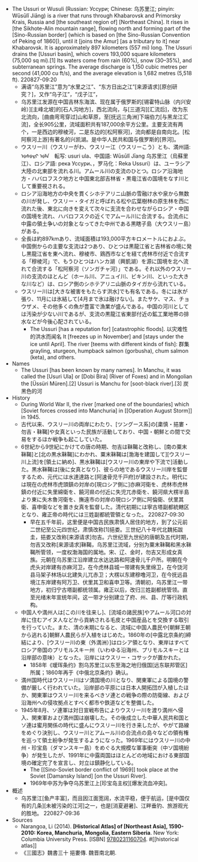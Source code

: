- The Ussuri or Wusuli (Russian: Уссури; Chinese: 乌苏里江; pinyin: Wūsūlǐ Jiāng) is a river that runs through Khabarovsk and Primorsky Krais, Russia and [the southeast region of] [Northeast China]. It rises in [the Sikhote-Alin mountain range], flowing north and forming part of the [Sino-Russian border] (which is based on [the Sino-Russian Convention of Peking of 1860]), until it [joins the Amur] [as a tributary to it] near Khabarovsk. It is approximately 897 kilometers (557 mi) long. The Ussuri drains the [Ussuri basin], which covers 193,000 square kilometers (75,000 sq mi).[1] Its waters come from rain (60%), snow (30–35%), and subterranean springs. The average discharge is 1,150 cubic metres per second (41,000 cu ft/s), and the average elevation is 1,682 metres (5,518 ft).
220827-09:20
    - 满语“乌苏里江”意为“水里之江”、“东方日出之江”[来源请求][原创研究？]，又作“乌子江”，“戊子江”，
    - 乌苏里江发源在中国吉林东海滨、现在属于俄罗斯的[锡霍特山脉（内兴安岭）][主峰北坡]的[石人沟地方]，西北流向，与[三道沟][汇流后]，改为东北流向，[曲曲弯弯穿过]山和草原，至[抚远三角洲]下端伯力[与黑龙江汇流]，全长905公里，流域面积共有187,000余平方公里。主要支流有两个，一是西边的穆棱河，二是东边的[松阿察河]，流向都是自南向北。[松阿察河上游]有著名的兴凯湖。是中华人民共和国与俄罗斯的[界河]。
    - ウスリー川（ウスリーがわ、ウスリー江（ウスリーこう）とも、満州語: ᡠᠰᡠᠷᡞ ᡠᠯᠠ　転写: usuri ula、中国語: Wūsūlǐ Jīang 乌苏里江（烏蘇里江）、ロシア語: река Уссури、，罗马化：Reka Ussuri）は、ユーラシア大陸の北東部を流れる川。アムール川の支流のひとつ。ロシア沿海地方・ハバロフスク地方と中国東北部吉林省・黒竜江省の国境をなす川として重要視される。
    - ロシア沿海地方の中央を貫くシホテアリニ山脈の雪融け水や泉から無数の川が発し、ウスリー・タイガと呼ばれる松や広葉樹林の原生林を西に流れた後、東北に向きを変えて次々に支流を合わせながらロシア・中国の国境を流れ、ハバロフスクの近くでアムール川に合流する。合流点に中露の領土争いの対象となってきた中州である黒瞎子島（大ウスリー島）がある。
    - 全長は約897kmあり、流域面積は193,000平方キロメートルにおよぶ。中国側からの主要な支流は2つあり、ひとつは黒龍江省と吉林省の境に発し黒龍江省を東へ流れ、穆棱市、鶏西市などを経て虎林市付近で合流する「穆棱河」で、もうひとつはハンカ湖（興凱湖）を源に国境を北へ流れて合流する「松阿察河（ソンガチャ河）」である。それ以外のウスリー川の支流のほとんど（ホール川、アニュイ川、ビキン川、といった大きな川など）は、ロシア側のシホテアリニ山脈のタイガから流れている。
    - ウスリー川は[大きな被害をもたらす洪水]でも有名である。冬には氷が張り、11月には氷結して[4月まで氷は融けない]。またサケ、マス、チョウザメ、その他多くの魚が豊富で漁業が盛んである。中国の河川としては汚染が少ない川であるが、支流の黒龍江省東部付近の鉱工業地帯の排水などが今後心配されている。
        - The Ussuri [has a reputation for] [catastrophic floods]. 以灾难性的洪水而闻名 It [freezes up in November] and [stays under the ice until April]. The river [teems with different kinds of fish]: 群集 grayling, sturgeon, humpback salmon (gorbusha), chum salmon (keta), and others.
- Names
    - The Ussuri [has been known by many names]. In Manchu, it was called the [Usuri Ula] or [Dobi Bira] (River of Foxes) and in Mongolian the [Üssüri Müren].[2] Ussuri is Manchu for [soot-black river].[3] 炭黑色的河
- History
    - During World War II, the river [marked one of the boundaries] which [Soviet forces crossed into Manchuria] in [[Operation August Storm]] in 1945.
    - 古代以来、ウスリー川の両岸にわたり、[ツングース系]の[粛慎・挹婁・勿吉・靺鞨]や女真といった民族が活動しており、中国・朝鮮との間で交易をするほか戦争も起こしていた。
    - 6世紀から9世紀にかけての唐の時期、勿吉は靺鞨と改称し、[南の粟末靺鞨]と[北の黒水靺鞨]にわかれ、粟末靺鞨は[渤海を建国して][ウスリー川上流]を[領土に納め]、黒水靺鞨は[ウスリー川の東岸や下流で]活動した。黒水靺鞨は[後に女真となり]、彼らの地であるウスリー川岸を監督するため、元代には水達達路と[阿速骨児千戸府]が建設された。明代には現在の虎林市虎頭鎮の対岸の[現ロシア側に]亦麻河衛を、虎林市虎林鎮の付近に失里綿衛を、饒河県の付近に失児兀赤衛を、饒河県大楞半島より東に失木魯河衛を、撫遠市の対岸の現ロシア側に阿倫衛、伏里其衛、喜申衛などを置き女真を監督した。清代初期には寧古塔副都統轄区となり、雍正帝の時代には三姓副都統管領となった。
220827-09:30
        - 早在五千年前，这里便是中国古民族肃慎人居住的地方，到了公元前二世纪至公元四世纪，肃慎改称[1]挹娄。三世纪八十年代北魏拓跋圭，挹娄又改称[来源请求]勿吉。六世纪至九世纪的唐朝及五代时期，勿吉又改称[来源请求]靺鞨，乌苏里江流域，分别为粟末靺鞨和黑水靺鞨所管领，一度权渤海国的属地。宋、辽、金时，勿吉又形成女真族。元朝在乌苏里江沿岸建立水达达路和阿速骨儿千户所。明朝在今虎头对岸建有亦麻河卫，在今虎林县城一带建有失里绵卫，在今饶河县马架子林场以北建失儿兀赤卫；大楞以东建穆噜河卫，在今抚远县境江东岸建有阿万卫、伏里其卫和喜申卫等。清朝初，乌苏里江一带地方，初归宁古塔副都统领属。雍正以后，改归三姓副都统管领。直至光绪末年宣统年间，这一带才分别建立了府、州、县、厅等行政机构。
    - 中国人や満州人は[この川を往来し]、[流域の諸民族]やアムール河口の対岸に住むアイヌ人などから貢納される毛皮と中国産品とを交換する取引を行っていた。また、清の末期になると、流域に中国人農民や[朝鮮王朝から逃れる]朝鮮人農民らが入植をはじめた。1860年の[中露北京条約]締結により、[ウスリー川の東（外満洲）]はロシア領となり、東岸はすべてロシア帝国のプリモルスキー州（いわゆる沿海州、プリモルスキーとは沿岸部の意味）となった。沿岸にはウスリー・コサックが置かれた。
        - 1858年《瑷珲条约》割乌苏里江以东至海之地归俄国[远东联邦管区]所属；1860年再于《中俄北京条约》确认。
    - 満州国時代はウスリー川はソ満国境の川となり、関東軍による国境の警備が厳しく行われていた。沿岸部の平原には日本人開拓団が入植したほか、関東軍はウスリー川を来るべきソ連との戦争の際の防衛線、および沿海州への侵攻拠点とすべく都市や鉄道などを整備した。
    - 1945年8月、ソ連軍は対日宣戦布告によりウスリー川を渡り満州へ侵入、関東軍および満州国は崩壊した。その後成立した中華人民共和国とソ連は蜜月関係の時代に盛んにウスリー川を行き来したが、やがて路線をめぐり決別し、ウスリー川とアムール川の合流点の島々などの領有権を巡って領土紛争が発生するようになった。1969年にはウスリー川の中州・珍宝島（ダマンスキー島）をめぐる大規模な軍事衝突（中ソ国境紛争）が発生したが、1991年に中露両国はほとんどの地域における東部国境の確定完了を宣言し、対立は鎮静化している。
        - The [[Sino-Soviet border conflict of 1969]] took place at the Soviet [Damansky Island] [on the Ussuri River].
        - 1969年中苏为争夺乌苏里江上[珍宝岛主权][爆发流血冲突]。
- 概述
    - 乌苏里江[鱼产丰富]，而且因江面宽阔，水流平稳，便于航运，[是中国仅有的几条][未被污染的江河]之一，也是[消夏避暑]、江畔垂钓、旅游观光的胜地。
220827-09:36
- Sources
    - Narangoa, Li (2014). __[Historical Atlas] of [Northeast Asia], 1590-2010: Korea, Manchuria, Mongolia, Eastern Siberia__. New York: Columbia University Press. [ISBN] [9780231160704](https://en.wikipedia.org/wiki/Special:BookSources/9780231160704). #[[historical atlas]]
    - 《三國志》魏書三十 挹婁傳. 魏晋南北朝. 
